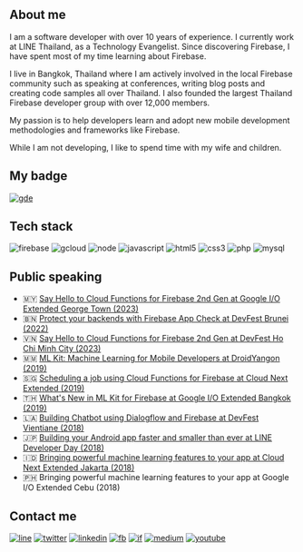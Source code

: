 ## About me
I am a software developer with over 10 years of experience. I currently work at LINE Thailand, as a Technology Evangelist. Since discovering Firebase, I have spent most of my time learning about Firebase.

I live in Bangkok, Thailand where I am actively involved in the local Firebase community such as speaking at conferences, writing blog posts and creating code samples all over Thailand. I also founded the largest Thailand Firebase developer group with over 12,000 members.

My passion is to help developers learn and adopt new mobile development methodologies and frameworks like Firebase.

While I am not developing, I like to spend time with my wife and children.

## My badge
[![gde](https://img.shields.io/badge/-Developers%20Experts-4285f4?style=for-the-badge&logo=google&logoColor=white&labelColor=484a52)][gde]

## Tech stack
![firebase](https://img.shields.io/badge/firebase-ffca28?style=for-the-badge&logo=firebase&logoColor=white)
![gcloud](https://img.shields.io/badge/Google_Cloud-4285F4?style=for-the-badge&logo=google-cloud&logoColor=white)
![node](https://img.shields.io/badge/Node.js-43853D?style=for-the-badge&logo=node.js&logoColor=white)
![javascript](https://img.shields.io/badge/JavaScript-F7DF1E?style=for-the-badge&logo=javascript&logoColor=black)
![html5](https://img.shields.io/badge/HTML-239120?style=for-the-badge&logo=html5&logoColor=white)
![css3](https://img.shields.io/badge/CSS3-1572B6?style=for-the-badge&logo=css3&logoColor=white)
![php](https://img.shields.io/badge/PHP-777BB4?style=for-the-badge&logo=php&logoColor=white)
![mysql](https://img.shields.io/badge/MySQL-00000F?style=for-the-badge&logo=mysql&logoColor=white)

## Public speaking
- 🇲🇾 [Say Hello to Cloud Functions for Firebase 2nd Gen at Google I/O Extended George Town (2023)](https://gdg.community.dev/events/details/google-gdg-george-town-presents-google-io-extended-george-town-2023/)
- 🇧🇳 [Protect your backends with Firebase App Check at DevFest Brunei (2022)](https://gdg.community.dev/events/details/google-gdg-brunei-darussalam-presents-devfest-brunei-2022)
- 🇻🇳 [Say Hello to Cloud Functions for Firebase 2nd Gen at DevFest Ho Chi Minh City (2023)](https://gdg.community.dev/events/details/google-gdg-ho-chi-minh-city-presents-gdg-devfest-2023-in-ho-chi-minh-city/)
- 🇲🇲 [ML Kit: Machine Learning for Mobile Developers at DroidYangon (2019)](https://droidyangon.org/speakers/)
- 🇸🇬 [Scheduling a job using Cloud Functions for Firebase at Cloud Next Extended (2019)](https://www.meetup.com/BigDataX/events/261137228)
- 🇹🇭 [What's New in ML Kit for Firebase at Google I/O Extended Bangkok (2019)](https://youtu.be/sRlP-KMgDWc)
- 🇱🇦 [Building Chatbot using Dialogflow and Firebase at DevFest Vientiane (2018)](https://www.eventbrite.com/e/devfest-vientiane-2018-tickets-51117087585)
- 🇯🇵 [Building your Android app faster and smaller than ever at LINE Developer Day (2018)](https://youtu.be/tfBIkBbQBbE)
- 🇮🇩 [Bringing powerful machine learning features to your app at Cloud Next Extended Jakarta (2018)](https://youtu.be/cZRuob-8JU8)
- 🇵🇭 Bringing powerful machine learning features to your app at Google I/O Extended Cebu (2018)

## Contact me
[![line](https://img.shields.io/badge/LINE-00C300?style=flat&logo=line&logoColor=white)][line]
[![twitter](https://img.shields.io/badge/Twitter-1DA1F2?style=flat&logo=twitter&logoColor=white)][twitter]
[![linkedin](https://img.shields.io/badge/LinkedIn-0077B5?style=flat&logo=linkedin&logoColor=white)][linkedin]
[![fb](https://img.shields.io/badge/Facebook-1877F2?style=flat&logo=facebook&logoColor=white)][fb]
[![if](https://img.shields.io/badge/Instagram-E4405F?style=flat&logo=instagram&logoColor=white)][ig]
[![medium](https://img.shields.io/badge/Medium-12100E?style=flat&logo=medium&logoColor=white)][medium]
[![youtube](https://img.shields.io/badge/YouTube-FF0000?style=flat&logo=youtube&logoColor=white)][youtube]

[gde]: https://developers.google.com/community/experts/directory/profile/profile-jirawat_karanwittayakarn
[line]: https://line.me/ti/p/~jirawatee
[twitter]: https://twitter.com/jirawatee
[linkedin]: https://linkedin.com/in/jirawatee
[fb]: https://fb.com/jirawatee
[ig]: https://instagram.com/jirawatee
[medium]: https://medium.com/@jirawatee
[youtube]: https://youtube.com/user/jirawatee
